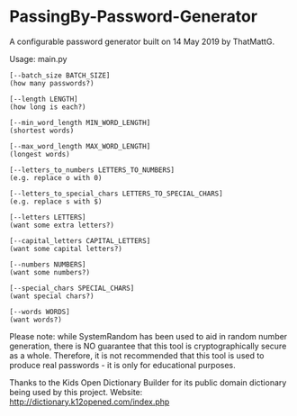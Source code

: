 # PassingBy-Password-Generator
A configurable password generator built on 14 May 2019 by ThatMattG.

Usage: main.py

	[--batch_size BATCH_SIZE]
	(how many passwords?)

	[--length LENGTH]
	(how long is each?)

	[--min_word_length MIN_WORD_LENGTH]
	(shortest words)

	[--max_word_length MAX_WORD_LENGTH]
	(longest words)

	[--letters_to_numbers LETTERS_TO_NUMBERS]
	(e.g. replace o with 0)

	[--letters_to_special_chars LETTERS_TO_SPECIAL_CHARS]
	(e.g. replace s with $)

	[--letters LETTERS]
	(want some extra letters?)

	[--capital_letters CAPITAL_LETTERS]
	(want some capital letters?)

	[--numbers NUMBERS]
	(want some numbers?)

	[--special_chars SPECIAL_CHARS]
	(want special chars?)

	[--words WORDS]
	(want words?)

Please note: while SystemRandom has been used to aid in random number
generation, there is NO guarantee that this tool is cryptographically
secure as a whole. Therefore, it is not recommended that this tool is
used to produce real passwords - it is only for educational purposes.

Thanks to the Kids Open Dictionary Builder for its public domain
dictionary being used by this project. Website:
  http://dictionary.k12opened.com/index.php
